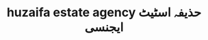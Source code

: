 ---
title: "huzaifa estate agency حذیفہ اسٹیٹ ایجنسی"
url: /karachi/huzaifa-estate-agency-hdhyfh-sttytt-yjnsy/
shop: travel agency
---